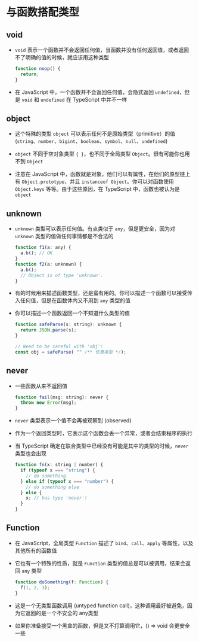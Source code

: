 # 与函数搭配类型

## void

+ `void` 表示一个函数并不会返回任何值，当函数并没有任何返回值，或者返回不了明确的值的时候，就应该用这种类型

  ```js
  function noop() {
    return;
  }
  ```

+ 在 JavaScript 中，一个函数并不会返回任何值，会隐式返回 `undefined`，但是 `void` 和 `undefined` 在 TypeScript 中并不一样

## object

+ 这个特殊的类型 `object` 可以表示任何不是原始类型（primitive）的值 (`string`、`number`、`bigint`、`boolean`、`symbol`、`null`、`undefined`)

+ `object` 不同于空对象类型 `{ }`，也不同于全局类型 `Object`。很有可能你也用不到 `Object`

+ 注意在 JavaScript 中，函数就是对象，他们可以有属性，在他们的原型链上有 `Object.prototype`，并且 `instanceof Object`。你可以对函数使用 `Object.keys` 等等。由于这些原因，在 TypeScript 中，函数也被认为是 `object`

## unknown

+ `unknown` 类型可以表示任何值。有点类似于 `any`，但是更安全，因为对 `unknown` 类型的值做任何事情都是不合法的

  ```js
  function f1(a: any) {
    a.b(); // OK
  }
  function f2(a: unknown) {
    a.b();
    // Object is of type 'unknown'.
  }
  ```

+ 有的时候用来描述函数类型，还是蛮有用的。你可以描述一个函数可以接受传入任何值，但是在函数体内又不用到 `any` 类型的值

+ 你可以描述一个函数返回一个不知道什么类型的值

  ```js
  function safeParse(s: string): unknown {
    return JSON.parse(s);
  }

  // Need to be careful with 'obj'!
  const obj = safeParse( "" /** 任意类型 */);
  ```

## never

+ 一些函数从来不返回值

  ```js
  function fail(msg: string): never {
    throw new Error(msg);
  }
  ```

+ `never` 类型表示一个值不会再被观察到 (observed)

+ 作为一个返回类型时，它表示这个函数会丢一个异常，或者会结束程序的执行

+ 当 TypeScript 确定在联合类型中已经没有可能是其中的类型的时候，`never` 类型也会出现

  ```js
  function fn(x: string | number) {
    if (typeof x === "string") {
      // do something
    } else if (typeof x === "number") {
      // do something else
    } else {
      x; // has type 'never'!
    }
  }
  ```

## Function

+ 在 JavaScript，全局类型 `Function` 描述了 `bind`、`call`、`apply` 等属性，以及其他所有的函数值

+ 它也有一个特殊的性质，就是 `Function` 类型的值总是可以被调用，结果会返回 `any` 类型

  ```js
  function doSomething(f: Function) {
    f(1, 2, 3);
  }
  ```

+ 这是一个无类型函数调用 (untyped function call)，这种调用最好被避免，因为它返回的是一个不安全的 any类型

+ 如果你准备接受一个黑盒的函数，但是又不打算调用它，() => void 会更安全一些

